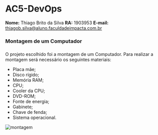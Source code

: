 # AC5-DevOps

**Nome:** Thiago Brito da Silva
**RA:** 1903953
**E-mail:** thiagob.silva@aluno.faculdadeimpacta.com.br

### Montagem de um Computador <h3>
  
O projeto escolhido foi a montagem de um Computador. 
Para realizar a montagem será necessário os seguintes materiais:

* Placa mãe;
* Disco rígido;
* Memória RAM;
* CPU;
* Cooler da CPU;
* DVD-ROM;
* Fonte de energia;
* Gabinete;
* Chave de fenda;
* Sistema operacional.

![montagem](https://portaldaflex.com.br/wp-content/uploads/2018/04/montagem-manutencao-de-computadores-montes-claros-flex-cursos.jpg)
